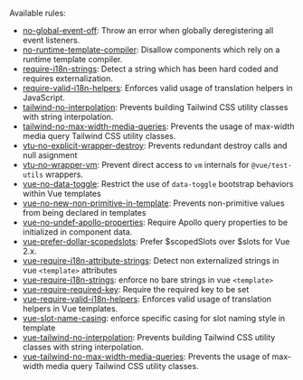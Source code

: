 <!--
 This file is generated, please run `yarn update` after adding or renaming a rule
-->

Available rules:

- [no-global-event-off](./rules/no-global-event-off.md): Throw an error when globally deregistering all event listeners.
- [no-runtime-template-compiler](./rules/no-runtime-template-compiler.md): Disallow components which rely on a runtime template compiler.
- [require-i18n-strings](./rules/require-i18n-strings.md): Detect a string which has been hard coded and requires externalization.
- [require-valid-i18n-helpers](./rules/require-valid-i18n-helpers.md): Enforces valid usage of translation helpers in JavaScript.
- [tailwind-no-interpolation](./rules/tailwind-no-interpolation.md): Prevents building Tailwind CSS utility classes with string interpolation.
- [tailwind-no-max-width-media-queries](./rules/tailwind-no-max-width-media-queries.md): Prevents the usage of max-width media query Tailwind CSS utility classes.
- [vtu-no-explicit-wrapper-destroy](./rules/vtu-no-explicit-wrapper-destroy.md): Prevents redundant destroy calls and null asignment
- [vtu-no-wrapper-vm](./rules/vtu-no-wrapper-vm.md): Prevent direct access to `vm` internals for `@vue/test-utils` wrappers.
- [vue-no-data-toggle](./rules/vue-no-data-toggle.md): Restrict the use of `data-toggle` bootstrap behaviors within Vue templates
- [vue-no-new-non-primitive-in-template](./rules/vue-no-new-non-primitive-in-template.md): Prevents non-primitive values from being declared in templates
- [vue-no-undef-apollo-properties](./rules/vue-no-undef-apollo-properties.md): Require Apollo query properties to be initialized in component data.
- [vue-prefer-dollar-scopedslots](./rules/vue-prefer-dollar-scopedslots.md): Prefer $scopedSlots over $slots for Vue 2.x.
- [vue-require-i18n-attribute-strings](./rules/vue-require-i18n-attribute-strings.md): Detect non externalized strings in vue `<template>` attributes
- [vue-require-i18n-strings](./rules/vue-require-i18n-strings.md): enforce no bare strings in vue `<template>`
- [vue-require-required-key](./rules/vue-require-required-key.md): Require the required key to be set
- [vue-require-valid-i18n-helpers](./rules/vue-require-valid-i18n-helpers.md): Enforces valid usage of translation helpers in Vue templates.
- [vue-slot-name-casing](./rules/vue-slot-name-casing.md): enforce specific casing for slot naming style in template
- [vue-tailwind-no-interpolation](./rules/vue-tailwind-no-interpolation.md): Prevents building Tailwind CSS utility classes with string interpolation.
- [vue-tailwind-no-max-width-media-queries](./rules/vue-tailwind-no-max-width-media-queries.md): Prevents the usage of max-width media query Tailwind CSS utility classes.
